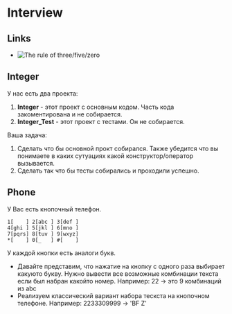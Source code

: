 # Interview

## Links
- ![The rule of three/five/zero](https://en.cppreference.com/w/cpp/language/rule_of_three)


## Integer
У нас есть два проекта:
1. **Integer** - этот проект с основным кодом. Часть кода закоментирована и не собирается.
2. **Integer_Test** - этот проект с тестами. Он не собирается.

Ваша задача:
1. Сделать что бы основной прокт собирался. Также убедится что вы понимаете в каких сутуациях какой конструктор/оператор вызывается.
2. Сделать так что бы тесты собирались и проходили успешно.


## Phone
У Вас есть кнопочный телефон.
```
1[    ] 2[abc ] 3[def ]
4[ghi ] 5[jkl ] 6[mno ]
7[pqrs] 8[tuv ] 9[wxyz]
*[    ] 0[_   ] #[    ]
```
У каждой кнопки есть аналоги букв. 
- Давайте представим, что нажатие на кнопку с одного раза выбирает какуюто букву. Нужно вывести все возможные комбинации текста если был набран какойто номер. Например: 22 -> это 9 комбинаций из abc
- Реализуем классический вариант набора тескста на кнопочном телефоне. Например: 2233309999 -> 'BF Z'
